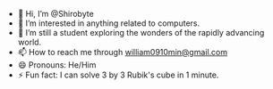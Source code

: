 - 👋 Hi, I’m @Shirobyte
- 👀 I’m interested in anything related to computers. 
- 🌱 I’m still a student exploring the wonders of the rapidly advancing world. 
- 📫 How to reach me through william0910min@gmail.com
- 😄 Pronouns: He/Him
- ⚡ Fun fact: I can solve 3 by 3 Rubik's cube in 1 minute.

<!---
Shirobyte/Shirobyte is a ✨ special ✨ repository because its `README.md` (this file) appears on your GitHub profile.
You can click the Preview link to take a look at your changes.
--->
